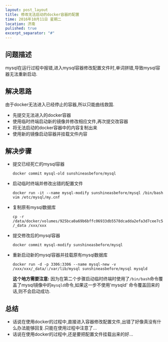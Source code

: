 ```yaml
---
layout: post_layout
title: 修改无法启动的docker容器的配置
time: 2016年10月11日 星期二
location: 济南
pulished: true
excerpt_separator: "#"
---
```


## 问题描述

mysql在运行过程中报错,进入mysql容器修改配置文件时,单词拼错,导致mysql容器无法重新启动.

## 解决思路

由于docker无法进入已经停止的容器,所以只能曲线救国.

* 先提交无法进入的docker容器
* 使用临时终端启动新的镜像并修改相应文件,再次提交改容器
* 将无法启动的docker容器中的内容复制出来
* 使用新的镜像启动容器并挂载文件内容

## 解决步骤

* 提交已经死亡的mysql容器
    
    ```
    docker commit mysql-old sunshineasbefore/mysql
    ```
    
* 启动临时终端并修改出错的配置文件

    ```
    docker run -it --name mysql-modify sunshineasbefore/mysql /bin/bash
    vim /etc/mysql/my.cnf
    ```
    
* 复制原有mysql数据库
    
    ```
    cp -r /data/docker/volumes/925bca0a69b6bffc06933db5578dcadda2efa3d7cee7c5642d7734e001293353
    /_data /xxx/xxx
    ```
    
* 提交修改后的mysql容器
    
    ```
    docker commit mysql-modify sunshineasbefore/mysql
    ```
    
* 重新启动新的mysql容器并挂载原有mysql数据库
    
    ```
    docker run -d -p 3306:3306 --name mysql-new -v 
    /xxx/xxx/_data/:/var/lib/mysql sunshineasbefore/mysql mysqld
    ```
    
    **这个地方需要注意:**
    因为在第二个步骤启动临时终端时使用了`/bin/bash`命令覆盖了mysql镜像中的`mysqld`命令,如果这一步不使用'mysqld' 命令覆盖回来的话,则不会启动成功.
    
## 总结

* 话说在使用docker的过程中,直接进入容器修改配置文件,出错了好像真没有什么办法能够回复.只能在使用过程中注意了...
* 话说在使用docker的过程中,还是要把配置文件挂载出来的好...